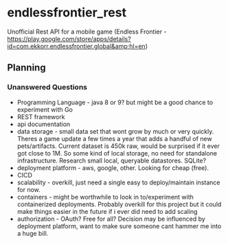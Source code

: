 # endlessfrontier_rest
Unofficial Rest API for a mobile game (Endless Frontier - https://play.google.com/store/apps/details?id=com.ekkorr.endlessfrontier.global&amp;hl=en)

## Planning
### Unanswered Questions
* Programming Language - java 8 or 9? but might be a good chance to experiment with Go
* REST framework
* api documentation
* data storage - small data set that wont grow by much or very quickly. Theres a game update a few times a year that adds a handful of new pets/artifacts. Current dataset is 450k raw, would be surprised if it ever got close to 1M. So some kind of local storage, no need for standalone infrastructure. Research small local, queryable datastores. SQLite?
* deployment platform - aws, google, other. Looking for cheap (free). 
* CICD
* scalability - overkill, just need a single easy to deploy/maintain instance for now.
* containers - might be worthwhile to look in to/experiment with containerized deployments. Probably overkill for this project but it could make things easier in the future if i ever did need to add scaling
* authorization - OAuth? Free for all? Decision may be influenced by deployment platform, want to make sure someone cant hammer me into a huge bill. 
